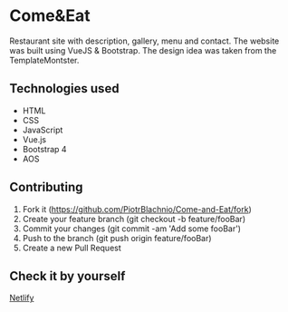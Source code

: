 # Come&Eat
Restaurant site with description, gallery, menu and contact. The website was built using VueJS & Bootstrap. The design idea was taken from the TemplateMontster.

## Technologies used
* HTML
* CSS
* JavaScript
* Vue.js
* Bootstrap 4
* AOS

## Contributing
1. Fork it (https://github.com/PiotrBlachnio/Come-and-Eat/fork)
1. Create your feature branch (git checkout -b feature/fooBar)
1. Commit your changes (git commit -am 'Add some fooBar')
1. Push to the branch (git push origin feature/fooBar)
1. Create a new Pull Request

## Check it by yourself
[Netlify](https://come-and-eat.netlify.com/#/home)

